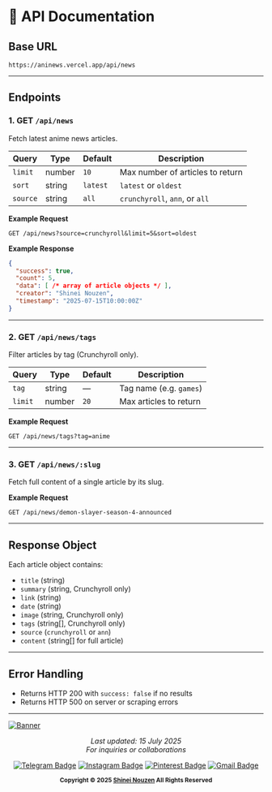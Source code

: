 # 📄 API Documentation

## Base URL
```
https://aninews.vercel.app/api/news
```

---

## Endpoints

### 1. GET `/api/news`
Fetch latest anime news articles.

| Query        | Type     | Default   | Description                                |
|--------------|----------|-----------|--------------------------------------------|
| `limit`      | number   | `10`      | Max number of articles to return           |
| `sort`       | string   | `latest`  | `latest` or `oldest`                       |
| `source`     | string   | `all`     | `crunchyroll`, `ann`, or `all`             |

**Example Request**
```
GET /api/news?source=crunchyroll&limit=5&sort=oldest
```

**Example Response**
```json
{
  "success": true,
  "count": 5,
  "data": [ /* array of article objects */ ],
  "creator": "Shinei Nouzen",
  "timestamp": "2025-07-15T10:00:00Z"
}
```

---

### 2. GET `/api/news/tags`
Filter articles by tag (Crunchyroll only).

| Query   | Type   | Default | Description             |
| ------- | ------ | ------- | ----------------------- |
| `tag`   | string | —       | Tag name (e.g. `games`) |
| `limit` | number | `20`    | Max articles to return  |

**Example Request**
```
GET /api/news/tags?tag=anime
```

---

### 3. GET `/api/news/:slug`
Fetch full content of a single article by its slug.

**Example Request**
```
GET /api/news/demon-slayer-season-4-announced
```

---

## Response Object
Each article object contains:
* `title` (string)
* `summary` (string, Crunchyroll only)
* `link` (string)
* `date` (string)
* `image` (string, Crunchyroll only)
* `tags` (string[], Crunchyroll only)
* `source` (`crunchyroll` or `ann`)
* `content` (string[] for full article)

---

## Error Handling
* Returns HTTP 200 with `success: false` if no results
* Returns HTTP 500 on server or scraping errors

---

<a href="https://github.com/Shineii86/AniRecommendAPI">
<img src="https://github.com/Shineii86/AniPay/blob/main/Source/Banner6.png" alt="Banner">
</a>

<div align="center">

  *Last updated: 15 July 2025*  
  *For inquiries or collaborations*
     
[![Telegram Badge](https://img.shields.io/badge/-Telegram-2CA5E0?style=flat&logo=Telegram&logoColor=white)](https://telegram.me/Shineii86 "Contact on Telegram")
[![Instagram Badge](https://img.shields.io/badge/-Instagram-C13584?style=flat&logo=Instagram&logoColor=white)](https://instagram.com/ikx7.a "Follow on Instagram")
[![Pinterest Badge](https://img.shields.io/badge/-Pinterest-E60023?style=flat&logo=Pinterest&logoColor=white)](https://pinterest.com/ikx7a "Follow on Pinterest")
[![Gmail Badge](https://img.shields.io/badge/-Gmail-D14836?style=flat&logo=Gmail&logoColor=white)](mailto:ikx7a@hotmail.com "Send an Email")

  <sup><b>Copyright © 2025 <a href="https://telegram.me/Shineii86">Shinei Nouzen</a> All Rights Reserved</b></sup>

</div>
